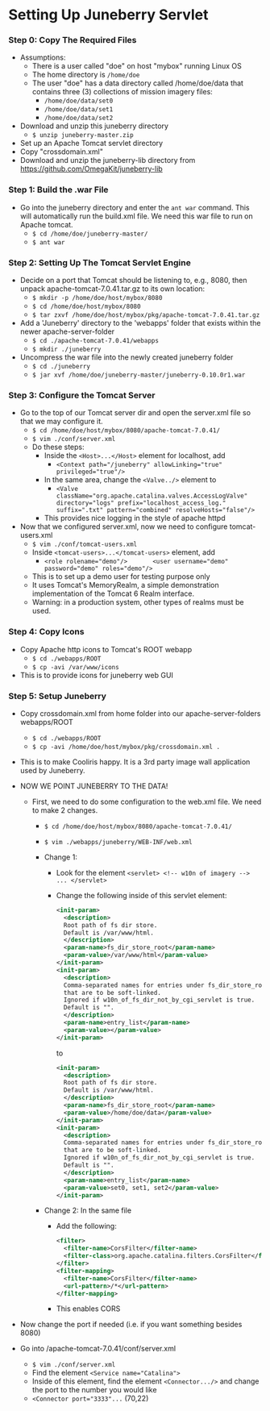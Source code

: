 
# Setting Up Juneberry Servlet

### Step 0: Copy The Required Files
- Assumptions:
  - There is a user called "doe" on host "mybox" running Linux OS
  - The home directory is `/home/doe`
  - The user "doe" has a data directory called /home/doe/data that contains three (3) collections of mission imagery files:
    - `/home/doe/data/set0`
    - `/home/doe/data/set1`
    - `/home/doe/data/set2`
- Download and unzip this juneberry directory
  - `$ unzip juneberry-master.zip`
- Set up an Apache Tomcat servlet directory
- Copy "crossdomain.xml"
- Download and unzip the juneberry-lib directory from https://github.com/OmegaKit/juneberry-lib

### Step 1: Build the .war File
- Go into the juneberry directory and enter the `ant war` command. This will automatically run the build.xml file. We need this war file to run on Apache tomcat.
  - `$ cd /home/doe/juneberry-master/`
  - `$ ant war`

### Step 2: Setting Up The Tomcat Servlet Engine
- Decide on a port that Tomcat should be listening to, e.g., 8080, then unpack apache-tomcat-7.0.41.tar.gz to its own location:
  - `$ mkdir -p /home/doe/host/mybox/8080`
  - `$ cd /home/doe/host/mybox/8080`
  - `$ tar zxvf /home/doe/host/mybox/pkg/apache-tomcat-7.0.41.tar.gz`
- Add a 'Juneberry' directory to the 'webapps' folder that exists within the newer apache-server-folder
  - `$ cd ./apache-tomcat-7.0.41/webapps`
  - `$ mkdir ./juneberry`
- Uncompress the war file into the newly created juneberry folder
  - `$ cd ./juneberry`
  - `$ jar xvf /home/doe/juneberry-master/juneberry-0.10.0r1.war`

### Step 3: Configure the Tomcat Server
- Go to the top of our Tomcat server dir and open the server.xml file so that we may configure it.
  - `$ cd /home/doe/host/mybox/8080/apache-tomcat-7.0.41/`
  - `$ vim ./conf/server.xml`
  - Do these steps:
    - Inside the `<Host>...</Host>` element for localhost, add
      - `<Context path="/juneberry" allowLinking="true" privileged="true"/>`
    - In the same area, change the `<Valve../>` element to
      - `<Valve className="org.apache.catalina.valves.AccessLogValve" directory="logs"
	 prefix="localhost_access_log." suffix=".txt" pattern="combined" resolveHosts="false"/>`
    - This provides nice logging in the style of apache httpd
- Now that we configured server.xml, now we need to configure tomcat-users.xml
  - `$ vim ./conf/tomcat-users.xml`
  - Inside `<tomcat-users>...</tomcat-users>` element, add
    - `<role rolename="demo"/>
      <user username="demo" password="demo" roles="demo"/>`
  - This is to set up a demo user for testing purpose only
  - It uses Tomcat's MemoryRealm, a simple demonstration implementation of the Tomcat 6 Realm interface.
  - Warning: in a production system, other types of realms must be used.

### Step 4: Copy Icons
- Copy Apache http icons to Tomcat's ROOT webapp
  - `$ cd ./webapps/ROOT`
  - `$ cp -avi /var/www/icons`
- This is to provide icons for juneberry web GUI

### Step 5: Setup Juneberry
- Copy crossdomain.xml from home folder into our apache-server-folders webapps/ROOT
  - `$ cd ./webapps/ROOT`
  - `$ cp -avi /home/doe/host/mybox/pkg/crossdomain.xml .`
- This is to make Cooliris happy. It is a 3rd party image wall application used by Juneberry.
- NOW WE POINT JUNEBERRY TO THE DATA!
  - First, we need to do some configuration to the web.xml file. We need to make 2 changes.
    - `$ cd /home/doe/host/mybox/8080/apache-tomcat-7.0.41/`
    - `$ vim ./webapps/juneberry/WEB-INF/web.xml`
    - Change 1:
      - Look for the element
        `<servlet> <!-- w10n of imagery -->
	...
	</servlet>`
      - Change the following inside of this servlet element:
		  ```xml
		  <init-param>
		    <description>
		    Root path of fs dir store.
		    Default is /var/www/html.
		    </description>
		    <param-name>fs_dir_store_root</param-name>
		    <param-value>/var/www/html</param-value>
		  </init-param>
		  <init-param>
		    <description>
		    Comma-separated names for entries under fs_dir_store_root
		    that are to be soft-linked.
		    Ignored if w10n_of_fs_dir_not_by_cgi_servlet is true.
		    Default is "".
		    </description>
		    <param-name>entry_list</param-name>
		    <param-value></param-value>
		  </init-param>
		  ```
		  
		  to
		  
		  ```xml
		  <init-param>
		    <description>
		    Root path of fs dir store.
		    Default is /var/www/html.
		    </description>
		    <param-name>fs_dir_store_root</param-name>
		    <param-value>/home/doe/data</param-value>
		  </init-param>
		  <init-param>
		    <description>
		    Comma-separated names for entries under fs_dir_store_root
		    that are to be soft-linked.
		    Ignored if w10n_of_fs_dir_not_by_cgi_servlet is true.
		    Default is "".
		    </description>
		    <param-name>entry_list</param-name>
		    <param-value>set0, set1, set2</param-value>
		  </init-param>
		  ```

    - Change 2: In the same file
      - Add the following:
      
		  ```xml
		  <filter>
		    <filter-name>CorsFilter</filter-name>
		    <filter-class>org.apache.catalina.filters.CorsFilter</filter-class>
		  </filter>
		  <filter-mapping>
		    <filter-name>CorsFilter</filter-name>
		    <url-pattern>/*</url-pattern>
		  </filter-mapping>
		  ```
      - This enables CORS
      
- Now change the port if needed (i.e. if you want something besides 8080)
- Go into /apache-tomcat-7.0.41/conf/server.xml
  - `$ vim ./conf/server.xml`
  - Find the element `<Service name="Catalina">`
  - Inside of this element, find the element `<Connector.../>` and change the port to the number you would like
  - `<Connector port="3333"...` (70,22)
